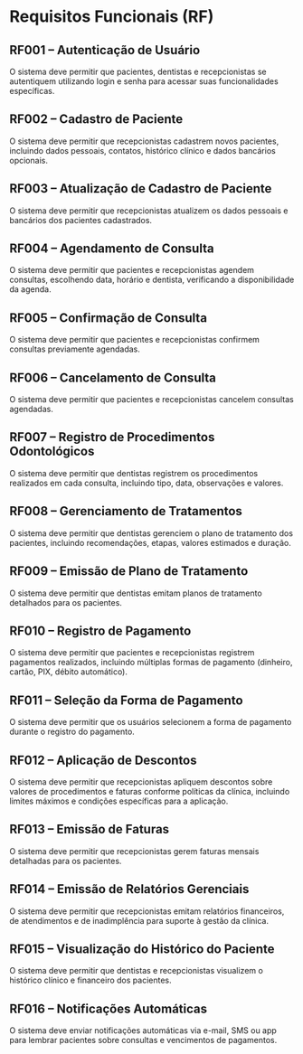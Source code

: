 # Requisitos Funcionais (RF)

## RF001 – Autenticação de Usuário
O sistema deve permitir que pacientes, dentistas e recepcionistas se autentiquem utilizando login e senha para acessar suas funcionalidades específicas.

## RF002 – Cadastro de Paciente
O sistema deve permitir que recepcionistas cadastrem novos pacientes, incluindo dados pessoais, contatos, histórico clínico e dados bancários opcionais.

## RF003 – Atualização de Cadastro de Paciente
O sistema deve permitir que recepcionistas atualizem os dados pessoais e bancários dos pacientes cadastrados.

## RF004 – Agendamento de Consulta
O sistema deve permitir que pacientes e recepcionistas agendem consultas, escolhendo data, horário e dentista, verificando a disponibilidade da agenda.

## RF005 – Confirmação de Consulta
O sistema deve permitir que pacientes e recepcionistas confirmem consultas previamente agendadas.

## RF006 – Cancelamento de Consulta
O sistema deve permitir que pacientes e recepcionistas cancelem consultas agendadas.

## RF007 – Registro de Procedimentos Odontológicos
O sistema deve permitir que dentistas registrem os procedimentos realizados em cada consulta, incluindo tipo, data, observações e valores.

## RF008 – Gerenciamento de Tratamentos
O sistema deve permitir que dentistas gerenciem o plano de tratamento dos pacientes, incluindo recomendações, etapas, valores estimados e duração.

## RF009 – Emissão de Plano de Tratamento
O sistema deve permitir que dentistas emitam planos de tratamento detalhados para os pacientes.

## RF010 – Registro de Pagamento
O sistema deve permitir que pacientes e recepcionistas registrem pagamentos realizados, incluindo múltiplas formas de pagamento (dinheiro, cartão, PIX, débito automático).

## RF011 – Seleção da Forma de Pagamento
O sistema deve permitir que os usuários selecionem a forma de pagamento durante o registro do pagamento.

## RF012 – Aplicação de Descontos
O sistema deve permitir que recepcionistas apliquem descontos sobre valores de procedimentos e faturas conforme políticas da clínica, incluindo limites máximos e condições específicas para a aplicação.

## RF013 – Emissão de Faturas
O sistema deve permitir que recepcionistas gerem faturas mensais detalhadas para os pacientes.

## RF014 – Emissão de Relatórios Gerenciais
O sistema deve permitir que recepcionistas emitam relatórios financeiros, de atendimentos e de inadimplência para suporte à gestão da clínica.

## RF015 – Visualização do Histórico do Paciente
O sistema deve permitir que dentistas e recepcionistas visualizem o histórico clínico e financeiro dos pacientes.

## RF016 – Notificações Automáticas
O sistema deve enviar notificações automáticas via e-mail, SMS ou app para lembrar pacientes sobre consultas e vencimentos de pagamentos.

